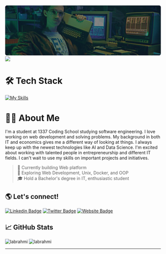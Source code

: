 ![68747470733a2f2f7265732e636c6f7564696e6172792e636f6d2f7375706572666f6c696f2f696d6167652f75706c6f61642f76313632303638393937392f363837343734373037333361326632663639326537303639366536393664363732653633366636643266366637323639363736393665363136](./back.png)
[![](https://visitcount.itsvg.in/api?id=Labrahmi&label=Profile%20Views&icon=1&pretty=true)](https://visitcount.itsvg.in)

# 🛠 Tech Stack
[![My Skills](https://skillicons.dev/icons?i=c,cpp,mongo,express,react,nodejs,tailwind,docker,git,bash)](https://skillicons.dev)

# 🙋‍♂️ About Me
I'm a student at 1337 Coding School studying software engineering. I love working on web development and solving problems. My background in both IT and economics gives me a different way of looking at things. I always keep up with the newest technologies like AI and Data Science. I'm excited about working with talented people in entrepreneurship and different IT fields. I can't wait to use my skills on important projects and initiatives.
> 🔭 Currently building Web platform <br>
> 🌱 Exploring Web Development, Unix, Docker, and OOP <br>
> 🎓 Hold a Bachelor's degree in IT, enthusiastic student <br>

## 🌎 Let's connect!
[![Linkedin Badge](https://img.shields.io/badge/linkedin-%230077B5.svg?style=for-the-badge&logo=linkedin&logoColor=white)](https://www.linkedin.com/in/labrahmiy/)
[![Twitter Badge](https://img.shields.io/badge/Twitter-%231DA1F2.svg?style=for-the-badge&logo=Twitter&logoColor=white)](https://x.com/ylabrahmi)
[![Website Badge](https://img.shields.io/website?url=https%3A%2F%2Fyoue.me%2F&style=for-the-badge&logo=firefoxbrowser&logoColor=white)](http://www.youe.me)

## 📈 GitHub Stats
<p>
  <img src="https://github-readme-streak-stats.herokuapp.com/?user=labrahmi&" alt="labrahmi" />
  <img src="https://github-readme-stats.vercel.app/api/top-langs?username=labrahmi&show_icons=true&locale=en&layout=compact" alt="labrahmi" />
</p>
<hr>

